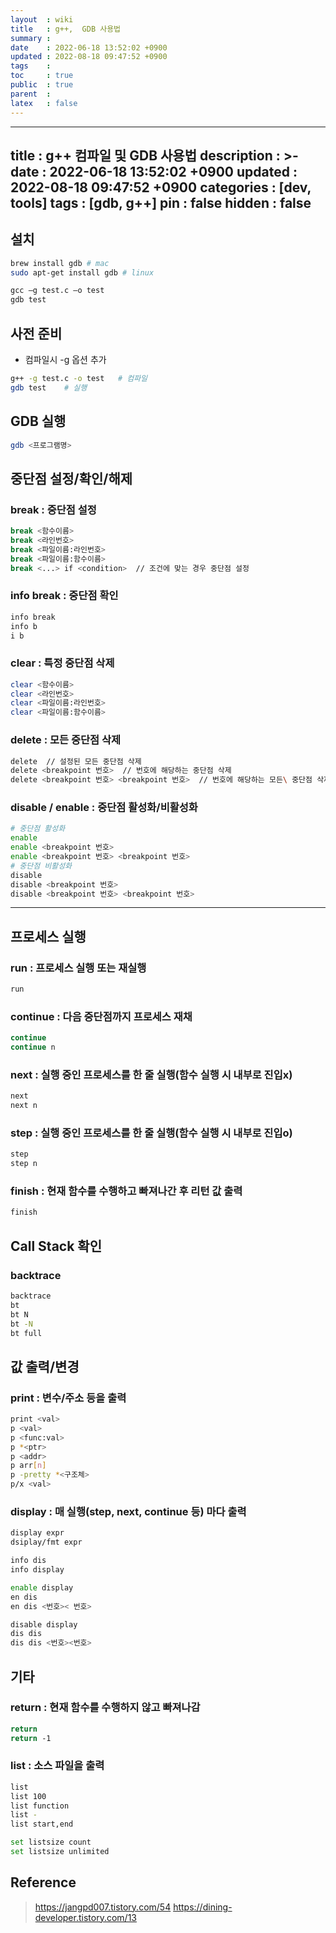 ```yaml
---
layout  : wiki
title   : g++,  GDB 사용법
summary : 
date    : 2022-06-18 13:52:02 +0900
updated : 2022-08-18 09:47:52 +0900
tags    : 
toc     : true
public  : true
parent  : 
latex   : false
---
```

---
title       : g++ 컴파일 및 GDB 사용법
description : >-
date        : 2022-06-18 13:52:02 +0900
updated     : 2022-08-18 09:47:52 +0900
categories  : [dev, tools]
tags        : [gdb, g++]
pin         : false
hidden      : false
---


## 설치
```sh
brew install gdb # mac
sudo apt-get install gdb # linux
```
```sh
gcc –g test.c –o test
gdb test
```

## 사전 준비
- 컴파일시 -g 옵션 추가 
```sh
g++ -g test.c -o test	# 컴파일
gdb test	# 실행
```

## GDB 실행
```sh
gdb <프로그램명>
```

## 중단점 설정/확인/해제

### break : 중단점 설정
```sh
break <함수이름>
break <라인번호>
break <파일이름:라인번호>
break <파일이름:함수이름>
break <...> if <condition>	// 조건에 맞는 경우 중단점 설정
```

### info break : 중단점 확인
```sh
info break
info b
i b
```

### clear : 특정 중단점 삭제
```sh
clear <함수이름>
clear <라인번호>
clear <파일이름:라인번호>
clear <파일이름:함수이름>
```

### delete : 모든 중단점 삭제
```sh
delete	// 설정된 모든 중단점 삭제
delete <breakpoint 번호>	// 번호에 해당하는 중단점 삭제
delete <breakpoint 번호> <breakpoint 번호>	// 번호에 해당하는 모든\ 중단점 삭제
```

### disable / enable : 중단점 활성화/비활성화

```sh
# 중단점 활성화
enable 
enable <breakpoint 번호>
enable <breakpoint 번호> <breakpoint 번호>
# 중단점 비활성화
disable
disable <breakpoint 번호>
disable <breakpoint 번호> <breakpoint 번호>
```

---

## 프로세스 실행

### run : 프로세스 실행 또는 재실행

```sh
run
```

### continue : 다음 중단점까지 프로세스 재채
```sh
continue
continue n
```

### next : 실행 중인 프로세스를 한 줄 실행(함수 실행 시 내부로 진입x)

```sh
next
next n
```

### step : 실행 중인 프로세스를 한 줄 실행(함수 실행 시 내부로 진입o)
```sh
step
step n
```

### finish : 현재 함수를 수행하고 빠져나간 후 리턴 값 출력
```sh
finish
```

## Call Stack 확인

### backtrace

```sh
backtrace
bt
bt N
bt -N
bt full
```

## 값 출력/변경

### print : 변수/주소 등을 출력

```sh
print <val>
p <val>
p <func:val>
p *<ptr>
p <addr>
p arr[n]
p -pretty *<구조체>
p/x <val>
```

### display : 매 실행(step, next, continue 등) 마다 출력

```sh
display expr
dsiplay/fmt expr 

info dis
info display

enable display
en dis
en dis <번호>< 번호>

disable display
dis dis
dis dis <번호><번호>
```

## 기타

### return : 현재 함수를 수행하지 않고 빠져나감
```sh
return
return -1
```

### list : 소스 파일을 출력
```sh
list
list 100
list function
list -
list start,end

set listsize count
set listsize unlimited
```

## Reference

> https://jangpd007.tistory.com/54
> https://dining-developer.tistory.com/13
